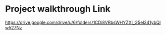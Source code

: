 # Project walkthrough Link
https://drive.google.com/drive/u/6/folders/1CDi8VRbsWHYZXI_G5el341ybQlw527Nz
